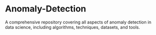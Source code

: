 # Anomaly-Detection
A comprehensive repository covering all aspects of anomaly detection in data science, including algorithms, techniques, datasets, and tools.
